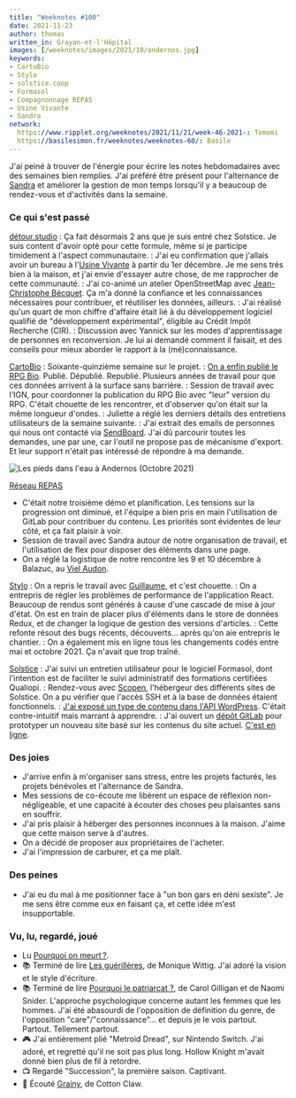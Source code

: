 ```yaml
---
title: "Weeknotes #100"
date: 2021-11-23
author: thomas
written_in: Grayan-et-l'Hôpital
images: [/weeknotes/images/2021/10/andernos.jpg]
keywords:
- CartoBio
- Stylo
- solstice.coop
- Formasol
- Compagnonnage REPAS
- Usine Vivante
- Sandra
network:
  https://www.ripplet.org/weeknotes/2021/11/21/week-46-2021-: Tomomi
  https://basilesimon.fr/weeknotes/weeknotes-60/: Basile
---
```


J'ai peiné à trouver de l'énergie pour écrire les notes hebdomadaires avec des semaines bien remplies. J'ai préféré être présent pour l'alternance de [Sandra] et améliorer la gestion de mon temps lorsqu'il y a beaucoup de rendez-vous et d'activités dans la semaine.

<!--more-->

### Ce qui s'est passé

[détour.studio]
: Ça fait désormais 2 ans que je suis entré chez Solstice. Je suis content d'avoir opté pour cette formule, même si je participe timidement à l'aspect communautaire.
: J'ai eu confirmation que j'allais avoir un bureau à l'[Usine Vivante] à partir du 1er décembre. Je me sens très bien à la maison, et j'ai envie d'essayer autre chose, de me rapprocher de cette communauté.
: J'ai co-animé un atelier OpenStreetMap avec [Jean-Christophe Bécquet](https://www.apitux.com/). Ça m'a donné la confiance et les connaissances nécessaires pour contribuer, et réutiliser les données, ailleurs.
: J'ai réalisé qu'un quart de mon chiffre d'affaire était lié à du développement logiciel qualifié de "développement expérimental", éligible au Crédit Impôt Recherche (CIR).
: Discussion avec Yannick sur les modes d'apprentissage de personnes en reconversion. Je lui ai demandé comment il faisait, et des conseils pour mieux aborder le rapport à la (mé)connaissance.

[CartoBio]
: Soixante-quinzième semaine sur le projet.
: [On a enfin publié le RPG Bio](https://www.data.gouv.fr/fr/dataset/616d6531c2951bbe8bd97771). Publié. Dépublié. Republié. Plusieurs années de travail pour que ces données arrivent à la surface sans barrière.
: Session de travail avec l'IGN, pour coordonner la publication du RPG Bio avec "leur" version du RPG. C'était chouette de les rencontrer, et d'observer qu'on était sur la même longueur d'ondes.
: Juliette a réglé les derniers détails des entretiens utilisateurs de la semaine suivante.
: J'ai extrait des emails de personnes qui nous ont contacté via [SendBoard](https://www.sendboard.com/). J'ai dû parcourir toutes les demandes, une par une, car l'outil ne propose pas de mécanisme d'export. Et leur support n'était pas intéressé de répondre à ma demande.

![](/weeknotes/images/2021/10/andernos.jpg "Les pieds dans l'eau à Andernos (Octobre 2021)")

[Réseau REPAS]
- C'était notre troisième démo et planification. Les tensions sur la progression ont diminué, et l'équipe a bien pris en main l'utilisation de GitLab pour contribuer du contenu. Les priorités sont évidentes de leur côté, et ça fait plaisir à voir.
- Session de travail avec Sandra autour de notre organisation de travail, et l'utilisation de flex pour disposer des éléments dans une page.
- On a réglé la logistique de notre rencontre les 9 et 10 décembre à Balazuc, au [Viel Audon](https://levielaudon.org/).

[Stylo]
: On a repris le travail avec [Guillaume], et c'est chouette.
: On a entrepris de régler les problèmes de performance de l'application React. Beaucoup de rendus sont générés à cause d'une cascade de mise à jour d'état. On est en train de placer plus d'éléments dans le store de données Redux, et de changer la logique de gestion des versions d'articles.
: Cette refonte résout des bugs récents, découverts… après qu'on aie entrepris le chantier.
: On a également mis en ligne tous les changements codés entre mai et octobre 2021. Ça n'avait que trop traîné.

[Solstice]
: J'ai suivi un entretien utilisateur pour le logiciel Formasol, dont l'intention est de faciliter le suivi administratif des formations certifiées Qualiopi.
: Rendez-vous avec [Scopen](https://www.scopen.fr/), l'hébergeur des différents sites de Solstice. On a pu vérifier que l'accès SSH et à la base de données étaient fonctionnels.
: [J'ai exposé un type de contenu dans l'API WordPress](https://gitlab.com/solstice.coop/theme-wordpress/-/commit/a9dfe6530892dddc0ecbd75952cf5f570c290c1d). C'était contre-intuitif mais marrant à apprendre.
: J'ai ouvert un [dépôt GitLab](https://gitlab.com/solstice.coop/www/) pour prototyper un nouveau site basé sur les contenus du site actuel. [C'est en ligne](https://solstice-www-next.netlify.app/).

### Des joies

- J'arrive enfin à m'organiser sans stress, entre les projets facturés, les projets bénévoles et l'alternance de Sandra.
- Mes sessions de co-écoute me libèrent un espace de réflexion non-négligeable, et une capacité à écouter des choses peu plaisantes sans en souffrir.
- J'ai pris plaisir à héberger des personnes inconnues à la maison. J'aime que cette maison serve à d'autres.
- On a décidé de proposer aux propriétaires de l'acheter.
- J'ai l'impression de carburer, et ça me plaît.

### Des peines

- J'ai eu du mal à me positionner face à "un bon gars en déni sexiste". Je me sens être comme eux en faisant ça, et cette idée m'est insupportable.

### Vu, lu, regardé, joué

- Lu [Pourquoi on meurt ?](https://gaelle.pink/blog/pourquoi-on-meurt/).
- 📚 Terminé de lire [Les guérillères](http://www.leseditionsdeminuit.fr/livre-Les_Gu%C3%A9rill%C3%A8res-1894-1-1-0-1.html), de Monique Wittig. J'ai adoré la vision et le style d'écriture.
- 📚 Terminé de lire [Pourquoi le patriarcat ?](https://editions.flammarion.com/pourquoi-le-patriarcat/9782081494107), de Carol Gilligan et de Naomi Snider. L'approche psychologique concerne autant les femmes que les hommes. J'ai été abasourdi de l'opposition de définition du genre, de l'opposition "care"/"connaissance"… et depuis je le vois partout. Partout. Tellement partout.
- 🎮 J'ai entièrement plié "Metroid Dread", sur Nintendo Switch. J'ai adoré, et regretté qu'il ne soit pas plus long. Hollow Knight m'avait donné bien plus de fil à retordre.
- 📺 Regardé "Succession", la première saison. Captivant.
- 🎵 Écouté [Grainy](https://www.last.fm/music/Cotton+Claw/_/Grainy), de Cotton Claw.

[détour.studio]: /
[Solstice]: https://solstice.coop/
[Stylo]: https://github.com/EcrituresNumeriques/stylo
[CartoBio]: https://cartobio.org/
[Usine Vivante]: https://www.usinevivante.org
[La Zone]: http://la.zone
[YesWiki]: https://yeswiki.net
[NatureProgres]: http://np26.fr/
[Réseau REPAS]: http://www.reseaurepas.free.fr/

[Noémie]: https://noemiegirard.co
[Sandra]: https://sandrakpodar.net/
[Juliette]: https://twitter.com/ju_net01
[Sofia]: https://twitter.com/sofiaboulaarab
[Guillaume]: https://www.yuzutech.fr/
[Antoine]: https://www.quaternum.net/
[Yannick]: https://elsif.fr/
[Basile]: https://basilesimon.fr/
[Maïtané]: https://maiwann.net/
[Laurent]: https://cocotier.xyz/
[Audrey]: https://fr.linkedin.com/in/audreybramy
